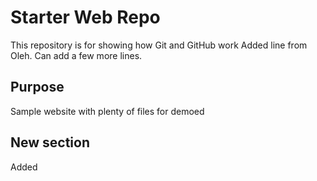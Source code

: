# Starter Web Repo

This repository is for showing how Git and GitHub work
Added line from Oleh.
Can add a few more lines.

## Purpose

Sample website with plenty of files for demoed

## New section
Added
